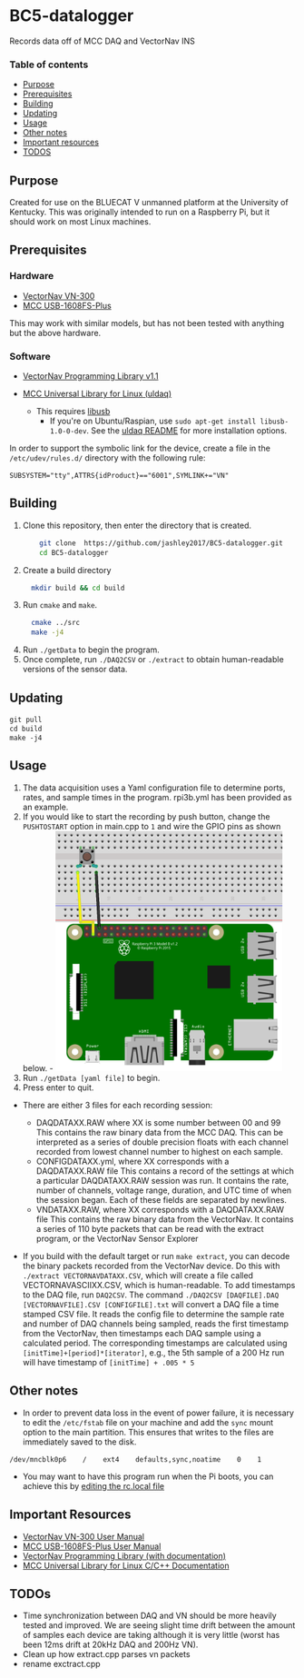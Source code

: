 # BC5-datalogger
Records data off of MCC DAQ and VectorNav INS

### Table of contents
- [Purpose](https://github.com/irowebbn/BC5-datalogger#purpose)
- [Prerequisites](https://github.com/irowebbn/BC5-datalogger#prerequisites)
- [Building](https://github.com/irowebbn/BC5-datalogger#building)
- [Updating](https://github.com/irowebbn/BC5-datalogger#updating)
- [Usage](https://github.com/irowebbn/BC5-datalogger#usage)
- [Other notes](https://github.com/irowebbn/BC5-datalogger#other-notes)
- [Important resources](https://github.com/irowebbn/BC5-datalogger#important-resources)
- [TODOS](https://github.com/irowebbn/BC5-datalogger#todos)

## Purpose
Created for use on the BLUECAT V unmanned platform at the University of Kentucky.
This was originally intended to run on a Raspberry Pi, but it should work on most Linux machines.

## Prerequisites

### Hardware
- [VectorNav VN-300](https://www.vectornav.com/products/vn-300)
- [MCC USB-1608FS-Plus](https://www.mccdaq.com/usb-data-acquisition/USB-1608FS-Plus-Series)

This may work with similar models, but has not been tested with anything but the above hardware.

### Software
- [VectorNav Programming Library v1.1](https://www.vectornav.com/support/downloads)
 
- [MCC Universal Library for Linux (uldaq)](https://github.com/mccdaq/uldaq/)
    - This requires [libusb](https://github.com/libusb/libusb)
         - If you're on Ubuntu/Raspian, use `sudo apt-get install libusb-1.0-0-dev`. See the [uldaq README](https://github.com/mccdaq/uldaq/blob/master/README.md) for more installation options.
 
 In order to support the symbolic link for the device, create a file in the `/etc/udev/rules.d/` directory with the following rule:
 ```
 SUBSYSTEM="tty",ATTRS{idProduct}=="6001",SYMLINK+="VN"
 ```
 
 ## Building
 
 1. Clone this repository, then enter the directory that is created.
    ```sh
        git clone  https://github.com/jashley2017/BC5-datalogger.git
        cd BC5-datalogger
    ```
 2. Create a build directory
    ```sh
      mkdir build && cd build
    ```
 3. Run `cmake` and `make`.
    ```sh
      cmake ../src
      make -j4 
    ```
 4. Run `./getData` to begin the program.
 5. Once complete, run `./DAQ2CSV` or `./extract` to obtain human-readable versions of the sensor data.
 
 ## Updating 

 ```
 git pull
 cd build
 make -j4 
 ```
 
 ## Usage
 
 1. The data acquisition uses a Yaml configuration file to determine ports, rates, and sample times in the program. rpi3b.yml has been provided as an example.
 2.    If you would like to start the recording by push button, change the `PUSHTOSTART` option in main.cpp to `1` and wire the GPIO pins as shown below. 
     - <img src="https://github.com/irowebbn/BC5-datalogger/blob/master/doc/GPIO-button.png" width = "400">
 3. Run `./getData [yaml file]` to begin.
 4. Press enter to quit.
 

 - There are either 3 files for each recording session:
    - DAQDATAXX.RAW where XX is some number between 00 and 99
    This contains the raw binary data from the MCC DAQ. This can be interpreted as a series of double precision floats with each channel recorded from lowest channel number to highest on each sample.
    - CONFIGDATAXX.yml, where XX corresponds with a DAQDATAXX.RAW file
    This contains a record of the settings at which a particular DAQDATAXX.RAW session was run. It contains the rate, number of channels, voltage range, duration, and UTC time of when the session began. Each of these fields are separated by newlines.
    - VNDATAXX.RAW, where XX corresponds with a DAQDATAXX.RAW file
    This contains the raw binary data from the VectorNav. It contains a series of 110 byte packets that can be read with the extract program, or the VectorNav Sensor Explorer

- If you build with the default target or run `make extract`, you can decode the binary packets recorded from the VectorNav device. Do this with `./extract VECTORNAVDATAXX.CSV`, which will create a file called VECTORNAVASCIIXX.CSV, which is human-readable. To add timestamps to the DAQ file, run `DAQ2CSV`. The command `./DAQ2CSV [DAQFILE].DAQ [VECTORNAVFILE].CSV [CONFIGFILE].txt` will convert a DAQ file a time stamped CSV file. It reads the config file to determine the sample rate and number of DAQ channels being sampled, reads the first timestamp from the VectorNav, then timestamps each DAQ sample using a calculated period. The corresponding timestamps are calculated using `[initTime]+[period]*[iterator]`, e.g., the 5th sample of a 200 Hz run will have timestamp of `[initTime] + .005 * 5` 

## Other notes
- In order to prevent data loss in the event of power failure, it is necessary to edit the `/etc/fstab` file on your machine and add the `sync` mount option to the main partition. This ensures that writes to the files are immediately saved to the disk.
   
```
/dev/mncblk0p6    /    ext4    defaults,sync,noatime    0    1
```

- You may want to have this program run when the Pi boots, you can achieve this by [editing the rc.local file](https://www.raspberrypi.org/documentation/linux/usage/rc-local.md)

 
 ## Important Resources
 - [VectorNav VN-300 User Manual](https://www.vectornav.com/docs/default-source/documentation/vn-300-documentation/vn-300-user-manual-(um005).pdf)
 - [MCC USB-1608FS-Plus User Manual](https://www.mccdaq.com/PDFs/manuals/USB-1608FS-Plus.pdf)
 - [VectorNav Programming Library (with documentation)](https://www.vectornav.com/docs/default-source/downloads/programming-library/vnproglib-1-1-4.zip?sfvrsn=fe678835_20)
 - [MCC Universal Library for Linux C/C++ Documentation](https://www.mccdaq.com/PDFs/Manuals/UL-Linux/c/index.html)

## TODOs
* Time synchronization between DAQ and VN should be more heavily tested and improved. We are seeing slight time drift between the amount of samples each device are taking although it is very little (worst has been 12ms drift at 20kHz DAQ and 200Hz VN). 
* Clean up how extract.cpp parses vn packets
* rename exctract.cpp 
